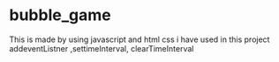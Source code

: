 # bubble_game

This is made by using javascript and html css
i have used in this project addeventListner ,settimeInterval, clearTimeInterval 
